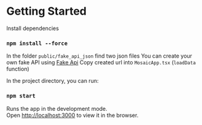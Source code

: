 

# Getting Started

Install dependencies
### `npm install --force`

In the folder `public/fake_api_json` find two json files
You can create your own fake API using [Fake Api](https://mocki.io/fake-json-api)
Copy created url into `MosaicApp.tsx` (`loadData` function)

In the project directory, you can run:

### `npm start`

Runs the app in the development mode.\
Open [http://localhost:3000](http://localhost:3000) to view it in the browser.
